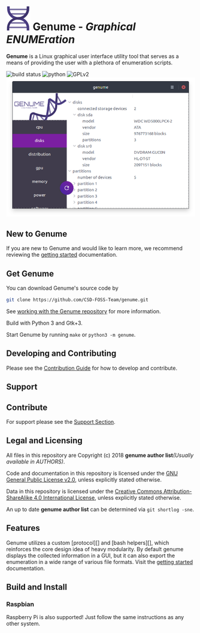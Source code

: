 # ![logo][] Genume - *Graphical ENUMEration*

**Genume** is a Linux graphical user interface utility tool that serves as a means
of providing the user with a plethora of enumeration scripts.

![build status][]
![python][]
![GPLv2][]
![Screenshot]

[logo]: assets/favicon.svg
[build status]: https://img.shields.io/travis/CSD-FOSS-Team/genume.svg
[python]: https://img.shields.io/badge/python-3.3,%203.4,%203.5,%203.6,%203.7-blue.svg
[GPLv2]: https://img.shields.io/badge/license-GPLv2-lightgrey.svg
[screenshot]: assets/screenshot_genume.png

## New to Genume

If you are new to Genume and would like to learn more, we recommend reviewing the [getting started] documentation.

[getting started]: docs/learning-genume

## Get Genume

You can download Genume's source code by

```sh
git clone https://github.com/CSD-FOSS-Team/genume.git
```

See [working with the Genume repository](docs/git) for more information.

Build with Python 3 and Gtk+3.

Start Genume by running `make` or `python3 -m genume`.

## Developing and Contributing

Please see the [Contribution Guide][] for how to develop and contribute.

[Contribution Guide]: .github/CONTRIBUTING.md

## Support

## Contribute

For support please see the [Support Section][].

[Support Section]: .github/SUPPORT.md

## Legal and Licensing

All files in this repository are Copyright (c) 2018 **genume author list**_(Usually available in AUTHORS)_.

Code and documentation in this repository is licensed under the [GNU General Public License v2.0][], unless explicitly stated otherwise.

Data in this repository is licensed under the [Creative Commons Attribution-ShareAlike 4.0 International License](http://creativecommons.org/licenses/by-sa/4.0/), unless explicitly stated otherwise.

An up to date **genume author list** can be determined via `git shortlog -sne`.

[GNU General Public License v2.0]: https://www.gnu.org/licenses/old-licenses/gpl-2.0.en.html

## Features

Genume utilizes a custom [protocol][] and [bash helpers][], which reinforces the core design idea of heavy modularity. By default genume displays the collected information in a GUI, but it can also export the enumeration in a wide range of various file formats. Visit the [getting started] documentation.

[getting started]: docs/learning-genume

## Build and Install

### Raspbian

Raspberry Pi is also supported! Just follow the same instructions as any other system.